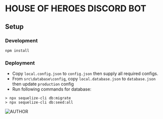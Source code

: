 # HOUSE OF HEROES DISCORD BOT

## Setup

### Development

```
npm install
```

### Deployment

- Copy `local.config.json` to `config.json` then supply all required configs.
- From `src\database\config`, copy `local.database.json` to `database.json` then update `production` config
- Run following commands for database:

```
> npx sequelize-cli db:migrate
> npx sequelize-cli db:seed:all
```

![AUTHOR](https://img.shields.io/badge/AUTHOR-CJ%20CANLAS-red?style=for-the-badge&logo=appveyor)
